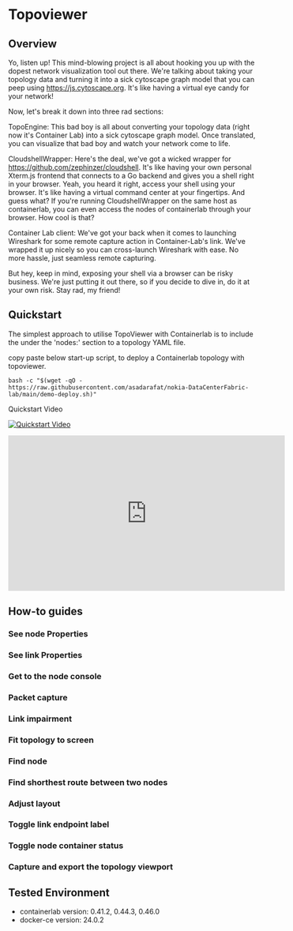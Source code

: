 # Topoviewer

## Overview
Yo, listen up! This mind-blowing project is all about hooking you up with the dopest network visualization tool out there. We're talking about taking your topology data and turning it into a sick cytoscape graph model that you can peep using https://js.cytoscape.org. It's like having a virtual eye candy for your network!

Now, let's break it down into three rad sections:

TopoEngine: This bad boy is all about converting your topology data (right now it's Container Lab) into a sick cytoscape graph model. Once translated, you can visualize that bad boy and watch your network come to life.

CloudshellWrapper: Here's the deal, we've got a wicked wrapper for https://github.com/zephinzer/cloudshell. It's like having your own personal Xterm.js frontend that connects to a Go backend and gives you a shell right in your browser. Yeah, you heard it right, access your shell using your browser. It's like having a virtual command center at your fingertips. And guess what? If you're running CloudshellWrapper on the same host as containerlab, you can even access the nodes of containerlab through your browser. How cool is that?

Container Lab client: We've got your back when it comes to launching Wireshark for some remote capture action in Container-Lab's link. We've wrapped it up nicely so you can cross-launch Wireshark with ease. No more hassle, just seamless remote capturing.

But hey, keep in mind, exposing your shell via a browser can be risky business. We're just putting it out there, so if you decide to dive in, do it at your own risk. Stay rad, my friend!


## Quickstart
The simplest approach to utilise TopoViewer with Containerlab is to include the under the 'nodes:' section to a topology YAML file.

copy paste below start-up script, to deploy a Containerlab topology with topoviewer.

```Shell
bash -c "$(wget -qO - https://raw.githubusercontent.com/asadarafat/nokia-DataCenterFabric-lab/main/demo-deploy.sh)"
```

Quickstart Video

[![Quickstart Video](http://img.youtube.com/vi/na6M1Zfum4o/0.jpg)](https://youtu.be/na6M1Zfum4o "TopoViewer - Quickstart")


<iframe width="560" height="315"
src="https://youtu.be/na6M1Zfum4o" 
frameborder="0" 
allow="accelerometer; autoplay; encrypted-media; gyroscope; picture-in-picture" 
allowfullscreen></iframe>




## How-to guides

### See node Properties

### See link Properties

### Get to the node console

### Packet capture

### Link impairment

### Fit topology to screen

### Find node

### Find shorthest route between two nodes

### Adjust layout

### Toggle link endpoint label

### Toggle node container status

### Capture and export the topology viewport










## Tested Environment
- containerlab version:  0.41.2, 0.44.3, 0.46.0
- docker-ce version: 24.0.2
